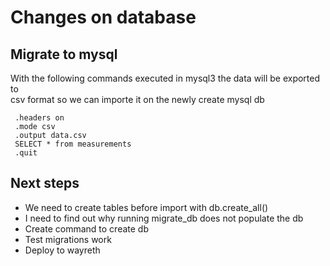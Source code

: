 # Changes on database
## Migrate to mysql
With the following commands executed in mysql3 the data will be exported to  
csv format so we can importe it on the newly create mysql db  

```
 .headers on  
 .mode csv  
 .output data.csv  
 SELECT * from measurements  
 .quit  
```
 
## Next steps
 - We need to create tables before import with db.create_all()
 - I need to find out why running migrate_db does not populate the db
 - Create command to create db
 - Test migrations work
 - Deploy to wayreth
